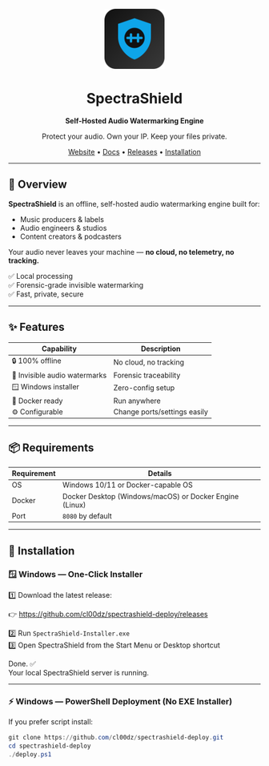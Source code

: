<p align="center">
  <img src="assets/download.svg" width="120" />
</p>

<h1 align="center">SpectraShield</h1>
<p align="center"><b>Self-Hosted Audio Watermarking Engine</b></p>

<p align="center">Protect your audio. Own your IP. Keep your files private.</p>

<p align="center">
  <a href="#">Website</a> •
  <a href="#">Docs</a> •
  <a href="https://github.com/cl00dz/spectrashield-deploy/releases">Releases</a> •
  <a href="#-installation">Installation</a>
</p>

---

## 🎯 Overview

**SpectraShield** is an offline, self-hosted audio watermarking engine built for:

- Music producers & labels  
- Audio engineers & studios  
- Content creators & podcasters  

Your audio never leaves your machine — **no cloud, no telemetry, no tracking.**

✅ Local processing  
✅ Forensic-grade invisible watermarking  
✅ Fast, private, secure  

---

## ✨ Features

| Capability | Description |
|---|---|
🔒 100% offline | No cloud, no tracking  
🎵 Invisible audio watermarks | Forensic traceability  
🪟 Windows installer | Zero-config setup  
🐳 Docker ready | Run anywhere  
⚙️ Configurable | Change ports/settings easily  

---

## 📦 Requirements

| Requirement | Details |
|---|---|
OS | Windows 10/11 or Docker-capable OS  
Docker | Docker Desktop (Windows/macOS) or Docker Engine (Linux)  
Port | `8080` by default  

---

## 🚀 Installation

### 🪟 Windows — One-Click Installer

1️⃣ Download the latest release:

👉 https://github.com/cl00dz/spectrashield-deploy/releases

2️⃣ Run `SpectraShield-Installer.exe`  
3️⃣ Open SpectraShield from the Start Menu or Desktop shortcut

Done. ✅  
Your local SpectraShield server is running.

---

### ⚡ Windows — PowerShell Deployment (No EXE Installer)

If you prefer script install:

```powershell
git clone https://github.com/cl00dz/spectrashield-deploy.git
cd spectrashield-deploy
./deploy.ps1
